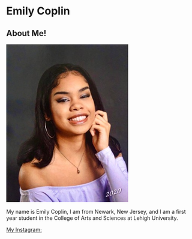 # Emily Coplin

## About Me!

![](https://github.com/emilycoplin/emilycoplin.github.io/blob/master/mepic.jpg?raw=true)

My name is Emily Coplin, I am from Newark, New Jersey, and I am a first year student in the College of Arts and Sciences at Lehigh University.

[My Instagram:](https://www.instagram.com/ylimeeeeeee/)
